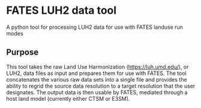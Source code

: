 # FATES LUH2 data tool

A python tool for processing LUH2 data for use with FATES landuse run modes

## Purpose

This tool takes the raw Land Use Harmonization (https://luh.umd.edu/), or LUH2, data files as
input and prepares them for use with FATES.  The tool concatenates the various raw data sets into
a single file and provides the ability to regrid the source data resolution to a target
resolution that the user designates.  The output data is then usable by FATES, mediated through
a host land model (currently either CTSM or E3SM).
